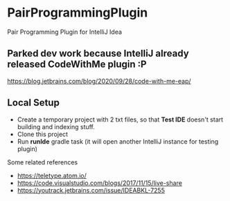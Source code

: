 # PairProgrammingPlugin
Pair Programming Plugin for IntelliJ Idea

## Parked dev work because IntelliJ already released CodeWithMe plugin :P

https://blog.jetbrains.com/blog/2020/09/28/code-with-me-eap/

## Local Setup
- Create a temporary project with 2 txt files, so that **Test IDE** doesn't start building and indexing stuff.
- Clone this project
- Run **runIde** gradle task (it will open another IntelliJ instance for testing plugin)


Some related references
- https://teletype.atom.io/
- https://code.visualstudio.com/blogs/2017/11/15/live-share
- https://youtrack.jetbrains.com/issue/IDEABKL-7255
